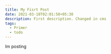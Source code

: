 ```yaml
---
title: My Fisrt Post
date: 2021-03-18T02:01:58+05:30
description: First description. Changed in cms
tags:
  - Primer
  - todo
---
```


Im posting